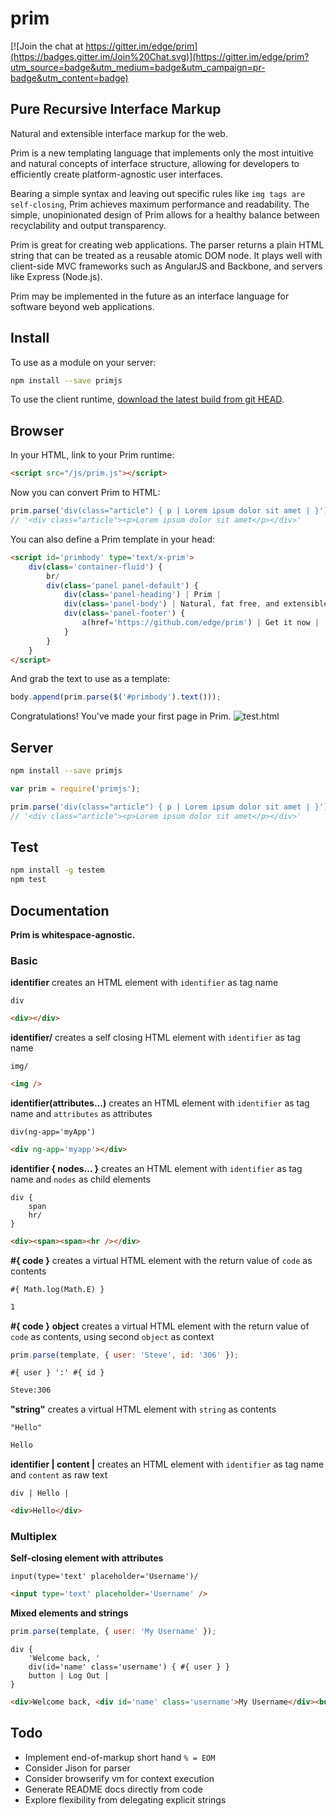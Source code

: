 # prim

[![Join the chat at https://gitter.im/edge/prim](https://badges.gitter.im/Join%20Chat.svg)](https://gitter.im/edge/prim?utm_source=badge&utm_medium=badge&utm_campaign=pr-badge&utm_content=badge)

## Pure Recursive Interface Markup

Natural and extensible interface markup for the web.

Prim is a new templating language that implements only the most intuitive and natural concepts of interface structure, allowing for developers to efficiently create platform-agnostic user interfaces.

Bearing a simple syntax and leaving out specific rules like `img tags are self-closing`, Prim achieves maximum performance and readability. The simple, unopinionated design of Prim allows for a healthy balance between recyclability and output transparency.

Prim is great for creating web applications. The parser returns a plain HTML string that can be treated as a reusable atomic DOM node. It plays well with client-side MVC frameworks such as AngularJS and Backbone, and servers like Express (Node.js).

Prim may be implemented in the future as an interface language for software beyond web applications.

## Install

To use as a module on your server:
```sh
npm install --save primjs
```

To use the client runtime, [download the latest build from git HEAD](https://github.com/edge/prim/tree/master/lib).

## Browser

In your HTML, link to your Prim runtime:
```html
<script src="/js/prim.js"></script>
```

Now you can convert Prim to HTML:
```js
prim.parse('div(class="article") { p | Lorem ipsum dolor sit amet | }');
// '<div class="article"><p>Lorem ipsum dolor sit amet</p></div>'
```

You can also define a Prim template in your head:
```html
<script id='primbody' type='text/x-prim'>
	div(class='container-fluid') {
		br/
		div(class='panel panel-default') {
			div(class='panel-heading') | Prim |
			div(class='panel-body') | Natural, fat free, and extensible interface markup for the web. |
			div(class='panel-footer') {
				a(href='https://github.com/edge/prim') | Get it now |
			}
		}
	}
</script>
```

And grab the text to use as a template:
```js
body.append(prim.parse($('#primbody').text()));
```

Congratulations! You've made your first page in Prim.
![test.html](http://i.imgur.com/pEEuYKE.png)

## Server

```sh
npm install --save primjs
```

```js
var prim = require('primjs');

prim.parse('div(class="article") { p | Lorem ipsum dolor sit amet | }');
// '<div class="article"><p>Lorem ipsum dolor sit amet</p></div>'
```


## Test

```sh
npm install -g testem
npm test
```

## Documentation

**Prim is whitespace-agnostic.**

### Basic

**identifier**
creates an HTML element with `identifier` as tag name
```jade
div
```
```html
<div></div>
```

**identifier/**
creates a self closing HTML element with `identifier` as tag name
```jade
img/
```
```html
<img />
```

**identifier(attributes...)**
creates an HTML element with `identifier` as tag name and `attributes` as attributes
```jade
div(ng-app='myApp')
```
```html
<div ng-app='myapp'></div>
```

**identifier { nodes... }**
creates an HTML element with `identifier` as tag name and `nodes` as child elements
```jade
div {
	span
	hr/
}
```
```html
<div><span><span><hr /></div>
```

**#{ code }**
creates a virtual HTML element with the return value of `code` as contents
```jade
#{ Math.log(Math.E) }
```
```html
1
```

**#{ code }**
**object**
creates a virtual HTML element with the return value of `code` as contents, using second `object` as context
```js
prim.parse(template, { user: 'Steve', id: '306' });
```
```jade
#{ user } ':' #{ id }
```
```html
Steve:306
```

**"string"**
creates a virtual HTML element with `string` as contents
```jade
"Hello"
```
```html
Hello
```

**identifier | content |**
creates an HTML element with `identifier` as tag name and `content` as raw text
```jade
div | Hello |
```
```html
<div>Hello</div>
```

### Multiplex

**Self-closing element with attributes**
```jade
input(type='text' placeholder='Username')/
```
```html
<input type='text' placeholder='Username' />
```

**Mixed elements and strings**
```js
prim.parse(template, { user: 'My Username' });
```
```jade
div {
	'Welcome back, '
	div(id='name' class='username') { #{ user } }
	button | Log Out |
}
```
```html
<div>Welcome back, <div id='name' class='username'>My Username</div><button>Log Out</button></div>
```

## Todo

- Implement end-of-markup short hand `% = EOM`
- Consider Jison for parser
- Consider browserify vm for context execution
- Generate README docs directly from code
- Explore flexibility from delegating explicit strings
